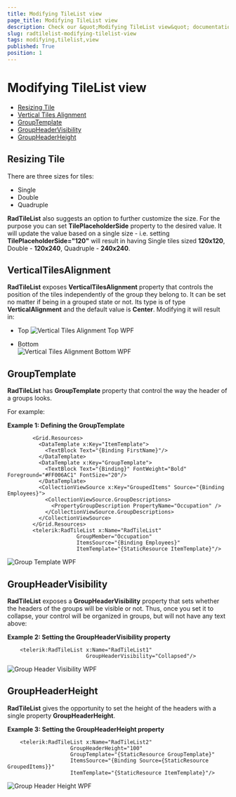 ```yaml
---
title: Modifying TileList view
page_title: Modifying TileList view
description: Check our &quot;Modifying TileList view&quot; documentation article for the RadTileList {{ site.framework_name }} control.
slug: radtilelist-modifying-tilelist-view
tags: modifying,tilelist,view
published: True
position: 1
---
```


# Modifying TileList view

* [Resizing Tile](#resizing-tile)
* [Vertical Tiles Alignment](#verticaltilesalignment)
* [GroupTemplate](#grouptemplate)
* [GroupHeaderVisibility](#groupheadervisibility)
* [GroupHeaderHeight](#groupheaderheight)

## Resizing Tile

There are three sizes for tiles:
* Single
* Double
* Quadruple

__RadTileList__ also suggests an option to further customize the size. For the purpose you can set __TilePlaceholderSide__ property to the desired value. It will update the value based on a single size - i.e. setting __TilePlaceholderSide="120"__ will result in having Single tiles sized __120x120__, Double - __120x240__, Quadruple - __240x240__. 

## VerticalTilesAlignment

__RadTileList__ exposes __VerticalTilesAlignment__ property that controls the position of the tiles independently of the group they belong to. It can be set no matter if being in a grouped state or not. Its type is of type __VerticalAlignment__ and the default value is __Center__. Modifying it will result in: 

* Top
![Vertical Tiles Alignment Top WPF](images/VerticalTilesAlignment_Top_WPF.PNG)

* Bottom  
![Vertical Tiles Alignment Bottom WPF](images/VerticalTilesAlignment_Bottom_WPF.PNG)

## GroupTemplate

__RadTileList__ has __GroupTemplate__ property that control the way the header of a groups looks.
        

For example:        

__Example 1: Defining the GroupTemplate__

```XAML
		<Grid.Resources>
		  <DataTemplate x:Key="ItemTemplate">
			<TextBlock Text="{Binding FirstName}"/>
		  </DataTemplate>
		  <DataTemplate x:Key="GroupTemplate">
			<TextBlock Text="{Binding}" FontWeight="Bold" Foreground="#FF006AC1" FontSize="20"/>
		  </DataTemplate>
		  <CollectionViewSource x:Key="GroupedItems" Source="{Binding Employees}">
			<CollectionViewSource.GroupDescriptions>
			  <PropertyGroupDescription PropertyName="Occupation" />
			</CollectionViewSource.GroupDescriptions>
		  </CollectionViewSource>
		</Grid.Resources>
		<telerik:RadTileList x:Name="RadTileList"
					  GroupMember="Occupation"
					  ItemsSource="{Binding Employees}"
					  ItemTemplate="{StaticResource ItemTemplate}"/>
```

![Group Template WPF](images/GroupTemplate_WPF.PNG)

## GroupHeaderVisibility

__RadTileList__ exposes a __GroupHeaderVisibility__ property that sets whether the headers of the groups will be visible or not. Thus, once you set it to collapse, your control will be organized in groups, but will not have any text above:
        

__Example 2: Setting the GroupHeaderVisibility property__

```XAML
	<telerik:RadTileList x:Name="RadTileList1"
						 GroupHeaderVisibility="Collapsed"/>
```

![Group Header Visibility WPF](images/GroupHeaderVisibility_WPF.PNG)

## GroupHeaderHeight

__RadTileList__ gives the opportunity to set the height of the headers with a single property __GroupHeaderHeight__.
        

__Example 3: Setting the GroupHeaderHeight property__

```XAML
	<telerik:RadTileList x:Name="RadTileList2"
					GroupHeaderHeight="100"
					GroupTemplate="{StaticResource GroupTemplate}"
					ItemsSource="{Binding Source={StaticResource GroupedItems}}"
					ItemTemplate="{StaticResource ItemTemplate}"/>
```

![Group Header Height WPF](images/GroupHeaderHeight_WPF.PNG)
